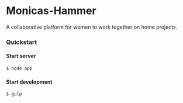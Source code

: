 Monicas-Hammer
==============

A collaborative platform for women to work together on home projects.

### Quickstart

#### Start server

```bash
$ node app
```

#### Start development

```bash
$ gulp
```
